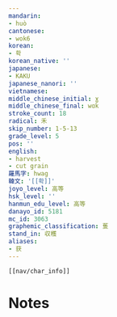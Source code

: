 ```yaml
---
mandarin:
- huò
cantonese:
- wok6
korean:
- 확
korean_native: ''
japanese:
- KAKU
japanese_nanori: ''
vietnamese:
middle_chinese_initial: ɣ
middle_chinese_final: wɑk
stroke_count: 18
radical: 禾
skip_number: 1-5-13
grade_level: 5
pos: ''
english:
- harvest
- cut grain
羅馬字: hwag
韓文: '[[확]]'
joyo_level: 高等
hsk_level: ''
hanmun_edu_level: 高等
danayo_id: 5181
mc_id: 3063
graphemic_classification: 蒦
stand_in: 収穫
aliases:
- 获
---
```

```meta-bind-embed
[[nav/char_info]]
```

# Notes
